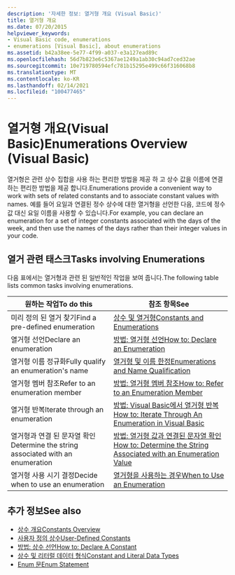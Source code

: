 ```yaml
---
description: '자세한 정보: 열거형 개요 (Visual Basic)'
title: 열거형 개요
ms.date: 07/20/2015
helpviewer_keywords:
- Visual Basic code, enumerations
- enumerations [Visual Basic], about enumerations
ms.assetid: b42a38ee-5e77-4f99-a037-e3a127ead89c
ms.openlocfilehash: 56d7b823e6c5367ae1249a1ab30c94ad7ced32ae
ms.sourcegitcommit: 10e719780594efc781b15295e499c66f316068b8
ms.translationtype: MT
ms.contentlocale: ko-KR
ms.lasthandoff: 02/14/2021
ms.locfileid: "100477465"
---
```

# <a name="enumerations-overview-visual-basic"></a><span data-ttu-id="ac947-103">열거형 개요(Visual Basic)</span><span class="sxs-lookup"><span data-stu-id="ac947-103">Enumerations Overview (Visual Basic)</span></span>

<span data-ttu-id="ac947-104">열거형은 관련 상수 집합을 사용 하는 편리한 방법을 제공 하 고 상수 값을 이름에 연결 하는 편리한 방법을 제공 합니다.</span><span class="sxs-lookup"><span data-stu-id="ac947-104">Enumerations provide a convenient way to work with sets of related constants and to associate constant values with names.</span></span> <span data-ttu-id="ac947-105">예를 들어 요일과 연결된 정수 상수에 대한 열거형을 선언한 다음, 코드에 정수 값 대신 요일 이름을 사용할 수 있습니다.</span><span class="sxs-lookup"><span data-stu-id="ac947-105">For example, you can declare an enumeration for a set of integer constants associated with the days of the week, and then use the names of the days rather than their integer values in your code.</span></span>  
  
## <a name="tasks-involving-enumerations"></a><span data-ttu-id="ac947-106">열거 관련 태스크</span><span class="sxs-lookup"><span data-stu-id="ac947-106">Tasks involving Enumerations</span></span>  

 <span data-ttu-id="ac947-107">다음 표에서는 열거형과 관련 된 일반적인 작업을 보여 줍니다.</span><span class="sxs-lookup"><span data-stu-id="ac947-107">The following table lists common tasks involving enumerations.</span></span>  
  
|<span data-ttu-id="ac947-108">원하는 작업</span><span class="sxs-lookup"><span data-stu-id="ac947-108">To do this</span></span>|<span data-ttu-id="ac947-109">참조 항목</span><span class="sxs-lookup"><span data-stu-id="ac947-109">See</span></span>|  
|----------------|---------|  
|<span data-ttu-id="ac947-110">미리 정의 된 열거 찾기</span><span class="sxs-lookup"><span data-stu-id="ac947-110">Find a pre-defined enumeration</span></span>|[<span data-ttu-id="ac947-111">상수 및 열거형</span><span class="sxs-lookup"><span data-stu-id="ac947-111">Constants and Enumerations</span></span>](../../../language-reference/constants-and-enumerations.md)|  
|<span data-ttu-id="ac947-112">열거형 선언</span><span class="sxs-lookup"><span data-stu-id="ac947-112">Declare an enumeration</span></span>|[<span data-ttu-id="ac947-113">방법: 열거형 선언</span><span class="sxs-lookup"><span data-stu-id="ac947-113">How to: Declare an Enumeration</span></span>](how-to-declare-enumerations.md)|  
|<span data-ttu-id="ac947-114">열거형 이름 정규화</span><span class="sxs-lookup"><span data-stu-id="ac947-114">Fully qualify an enumeration's name</span></span>|[<span data-ttu-id="ac947-115">열거형 및 이름 한정</span><span class="sxs-lookup"><span data-stu-id="ac947-115">Enumerations and Name Qualification</span></span>](enumerations-and-name-qualification.md)|  
|<span data-ttu-id="ac947-116">열거형 멤버 참조</span><span class="sxs-lookup"><span data-stu-id="ac947-116">Refer to an enumeration member</span></span>|[<span data-ttu-id="ac947-117">방법: 열거형 멤버 참조</span><span class="sxs-lookup"><span data-stu-id="ac947-117">How to: Refer to an Enumeration Member</span></span>](how-to-refer-to-an-enumeration-member.md)|  
|<span data-ttu-id="ac947-118">열거형 반복</span><span class="sxs-lookup"><span data-stu-id="ac947-118">Iterate through an enumeration</span></span>|[<span data-ttu-id="ac947-119">방법: Visual Basic에서 열거형 반복</span><span class="sxs-lookup"><span data-stu-id="ac947-119">How to: Iterate Through An Enumeration in Visual Basic</span></span>](how-to-iterate-through-an-enumeration.md)|  
|<span data-ttu-id="ac947-120">열거형과 연결 된 문자열 확인</span><span class="sxs-lookup"><span data-stu-id="ac947-120">Determine the string associated with an enumeration</span></span>|[<span data-ttu-id="ac947-121">방법: 열거형 값과 연결된 문자열 확인</span><span class="sxs-lookup"><span data-stu-id="ac947-121">How to: Determine the String Associated with an Enumeration Value</span></span>](how-to-determine-the-string-associated-with-an-enumeration-value.md)|  
|<span data-ttu-id="ac947-122">열거형 사용 시기 결정</span><span class="sxs-lookup"><span data-stu-id="ac947-122">Decide when to use an enumeration</span></span>|[<span data-ttu-id="ac947-123">열거형을 사용하는 경우</span><span class="sxs-lookup"><span data-stu-id="ac947-123">When to Use an Enumeration</span></span>](when-to-use-an-enumeration.md)|  
  
## <a name="see-also"></a><span data-ttu-id="ac947-124">추가 정보</span><span class="sxs-lookup"><span data-stu-id="ac947-124">See also</span></span>

- [<span data-ttu-id="ac947-125">상수 개요</span><span class="sxs-lookup"><span data-stu-id="ac947-125">Constants Overview</span></span>](constants-overview.md)
- [<span data-ttu-id="ac947-126">사용자 정의 상수</span><span class="sxs-lookup"><span data-stu-id="ac947-126">User-Defined Constants</span></span>](user-defined-constants.md)
- [<span data-ttu-id="ac947-127">방법: 상수 선언</span><span class="sxs-lookup"><span data-stu-id="ac947-127">How to: Declare A Constant</span></span>](how-to-declare-a-constant.md)
- [<span data-ttu-id="ac947-128">상수 및 리터럴 데이터 형식</span><span class="sxs-lookup"><span data-stu-id="ac947-128">Constant and Literal Data Types</span></span>](constant-and-literal-data-types.md)
- [<span data-ttu-id="ac947-129">Enum 문</span><span class="sxs-lookup"><span data-stu-id="ac947-129">Enum Statement</span></span>](../../../language-reference/statements/enum-statement.md)

